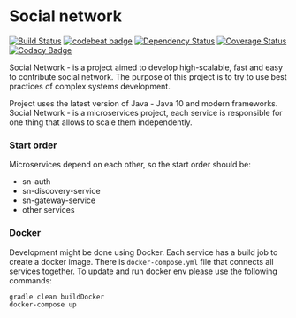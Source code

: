 # Social network

[![Build Status](https://travis-ci.org/YashchenkoN/social-network.svg?branch=master)](https://travis-ci.org/YashchenkoN/social-network)
[![codebeat badge](https://codebeat.co/badges/0e01df9f-245c-4757-aac2-826753b8f480)](https://codebeat.co/projects/github-com-yashchenkon-social-network-master)
[![Dependency Status](https://www.versioneye.com/user/projects/5aef02250fb24f5469670132/badge.svg?style=flat-square)](https://www.versioneye.com/user/projects/5aef02250fb24f5469670132)
[![Coverage Status](https://coveralls.io/repos/github/YashchenkoN/social-network/badge.svg?branch=master)](https://coveralls.io/github/YashchenkoN/social-network?branch=master)
[![Codacy Badge](https://api.codacy.com/project/badge/Grade/db4b421c651548d48bea74ccc67d3077)](https://www.codacy.com/app/YashchenkoN/social-network?utm_source=github.com&amp;utm_medium=referral&amp;utm_content=YashchenkoN/social-network&amp;utm_campaign=Badge_Grade)

Social Network - is a project aimed to develop high-scalable, fast and easy to contribute
social network. The purpose of this project is to try to use best practices of
complex systems development.

Project uses the latest version of Java - Java 10 and modern frameworks. Social Network - is a
microservices project, each service is responsible for one thing that allows to scale them
independently.

### Start order

Microservices depend on each other, so the start order should be:

- sn-auth
- sn-discovery-service
- sn-gateway-service
- other services

### Docker

Development might be done using Docker. Each service has a build job to create a docker image.
There is `docker-compose.yml` file that connects all services together. To update and run docker env
please use the following commands:

```
gradle clean buildDocker
docker-compose up
```
